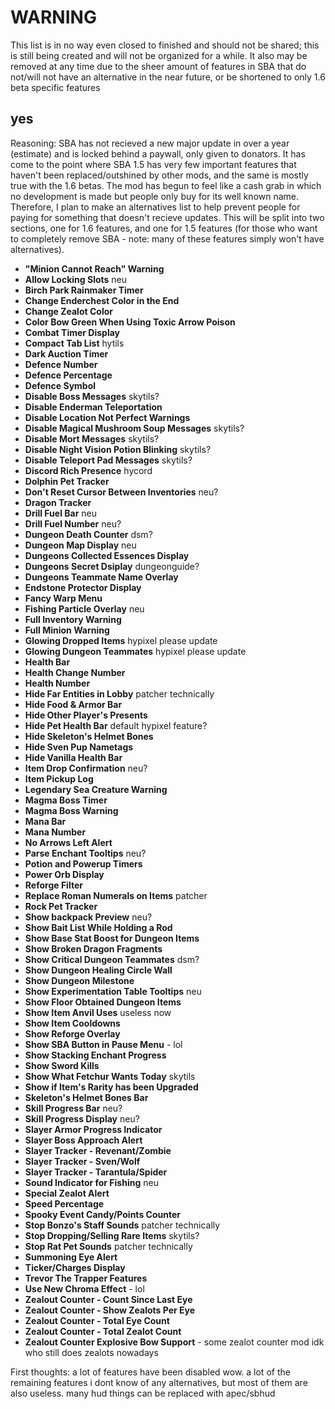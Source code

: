 # WARNING

This list is in no way even closed to finished and should not be shared; this is still being created and will not be organized for a while. It also may be removed at any time due to the sheer amount of features in SBA that do not/will not have an alternative in the near future, or be shortened to only 1.6 beta specific features

## yes

Reasoning: SBA has not recieved a new major update in over a year (estimate) and is locked behind a paywall, only given to donators. It has come to the point where SBA 1.5 has very few important features that haven't been replaced/outshined by other mods, and the same is mostly true with the 1.6 betas. The mod has begun to feel like a cash grab in which no development is made but people only buy for its well known name. Therefore, I plan to make an alternatives list to help prevent people for paying for something that doesn't recieve updates. This will be split into two sections, one for 1.6 features, and one for 1.5 features (for those who want to completely remove SBA - note: many of these features simply won't have alternatives).

- **"Minion Cannot Reach" Warning**
- **Allow Locking Slots** neu
- **Birch Park Rainmaker Timer**
- **Change Enderchest Color in the End**
- **Change Zealot Color**
- **Color Bow Green When Using Toxic Arrow Poison**
- **Combat Timer Display**
- **Compact Tab List** hytils
- **Dark Auction Timer**
- **Defence Number**
- **Defence Percentage**
- **Defence Symbol**
- **Disable Boss Messages** skytils?
- **Disable Enderman Teleportation**
- **Disable Location Not Perfect Warnings**
- **Disable Magical Mushroom Soup Messages** skytils?
- **Disable Mort Messages** skytils?
- **Disable Night Vision Potion Blinking** skytils?
- **Disable Teleport Pad Messages** skytils?
- **Discord Rich Presence** hycord
- **Dolphin Pet Tracker**
- **Don't Reset Cursor Between Inventories** neu?
- **Dragon Tracker**
- **Drill Fuel Bar** neu
- **Drill Fuel Number** neu?
- **Dungeon Death Counter** dsm?
- **Dungeon Map Display** neu
- **Dungeons Collected Essences Display**
- **Dungeons Secret Dsiplay** dungeonguide?
- **Dungeons Teammate Name Overlay**
- **Endstone Protector Display**
- **Fancy Warp Menu**
- **Fishing Particle Overlay** neu
- **Full Inventory Warning**
- **Full Minion Warning**
- **Glowing Dropped Items** hypixel please update
- **Glowing Dungeon Teammates** hypixel please update
- **Health Bar**
- **Health Change Number**
- **Health Number**
- **Hide Far Entities in Lobby** patcher technically
- **Hide Food & Armor Bar**
- **Hide Other Player's Presents**
- **Hide Pet Health Bar** default hypixel feature?
- **Hide Skeleton's Helmet Bones**
- **Hide Sven Pup Nametags**
- **Hide Vanilla Health Bar**
- **Item Drop Confirmation** neu?
- **Item Pickup Log**
- **Legendary Sea Creature Warning**
- **Magma Boss Timer**
- **Magma Boss Warning**
- **Mana Bar**
- **Mana Number**
- **No Arrows Left Alert**
- **Parse Enchant Tooltips** neu?
- **Potion and Powerup Timers**
- **Power Orb Display**
- **Reforge Filter**
- **Replace Roman Numerals on Items** patcher
- **Rock Pet Tracker**
- **Show backpack Preview** neu?
- **Show Bait List While Holding a Rod**
- **Show Base Stat Boost for Dungeon Items**
- **Show Broken Dragon Fragments**
- **Show Critical Dungeon Teammates** dsm?
- **Show Dungeon Healing Circle Wall**
- **Show Dungeon Milestone**
- **Show Experimentation Table Tooltips** neu
- **Show Floor Obtained Dungeon Items**
- **Show Item Anvil Uses** useless now
- **Show Item Cooldowns**
- **Show Reforge Overlay**
- **Show SBA Button in Pause Menu** - lol
- **Show Stacking Enchant Progress**
- **Show Sword Kills**
- **Show What Fetchur Wants Today** skytils
- **Show if Item's Rarity has been Upgraded**
- **Skeleton's Helmet Bones Bar**
- **Skill Progress Bar** neu?
- **Skill Progress Display** neu?
- **Slayer Armor Progress Indicator**
- **Slayer Boss Approach Alert**
- **Slayer Tracker - Revenant/Zombie**
- **Slayer Tracker - Sven/Wolf**
- **Slayer Tracker - Tarantula/Spider**
- **Sound Indicator for Fishing** neu
- **Special Zealot Alert**
- **Speed Percentage**
- **Spooky Event Candy/Points Counter**
- **Stop Bonzo's Staff Sounds** patcher technically
- **Stop Dropping/Selling Rare Items** skytils?
- **Stop Rat Pet Sounds** patcher technically
- **Summoning Eye Alert**
- **Ticker/Charges Display**
- **Trevor The Trapper Features**
- **Use New Chroma Effect** - lol
- **Zealout Counter - Count Since Last Eye**
- **Zealout Counter - Show Zealots Per Eye**
- **Zealout Counter - Total Eye Count**
- **Zealout Counter - Total Zealot Count**
- **Zealout Counter Explosive Bow Support** - some zealot counter mod idk who still does zealots nowadays

First thoughts: a lot of features have been disabled wow. a lot of the remaining features i dont know of any alternatives, but most of them are also useless. many hud things can be replaced with apec/sbhud
